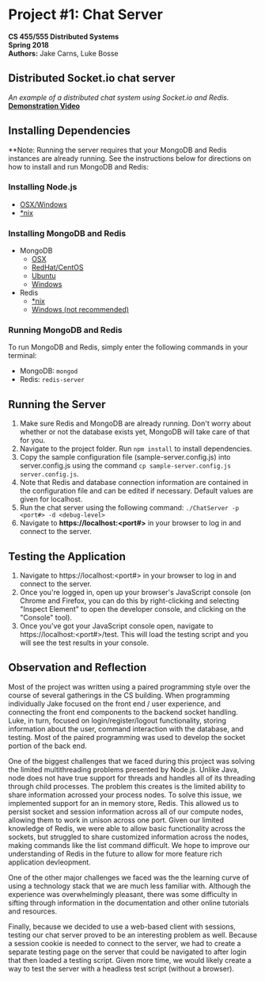 # Project #1: Chat Server  
**CS 455/555 Distributed Systems**  
**Spring 2018**  
**Authors:** Jake Carns, Luke Bosse  

## Distributed Socket.io chat server
*An example of a distributed chat system using Socket.io and Redis.*  
[**Demonstration Video**](https://drive.google.com/file/d/1akkSF3vBnWc_n9rnzwFKzVVnhYC5QkaG/view?usp=sharing)

## Installing Dependencies
**Note: Running the server requires that your MongoDB and Redis instances are already running. See the instructions below for directions on how to install and run MongoDB and Redis:

### Installing Node.js
* [OSX/Windows](https://nodejs.org/en/download/)
* [*nix](https://nodejs.org/en/download/package-manager/)

### Installing MongoDB and Redis
* MongoDB
  * [OSX](https://docs.mongodb.com/manual/tutorial/install-mongodb-on-os-x/)
  * [RedHat/CentOS](https://docs.mongodb.com/manual/tutorial/install-mongodb-on-red-hat/)
  * [Ubuntu](https://docs.mongodb.com/manual/tutorial/install-mongodb-on-ubuntu/)
  * [Windows](https://docs.mongodb.com/manual/tutorial/install-mongodb-on-windows/)
* Redis
  * [*nix](https://redis.io/topics/quickstart)
  * [Windows (not recommended)](https://stackoverflow.com/questions/6476945/how-do-i-run-redis-on-windows/20200022#20200022)
  
### Running MongoDB and Redis
To run MongoDB and Redis, simply enter the following commands in your terminal:
* MongoDB: `mongod`
* Redis: `redis-server`

## Running the Server
1. Make sure Redis and MongoDB are already running. Don't worry about whether or not the database exists yet, MongoDB will take care of that for you.
2. Navigate to the project folder. Run `npm install` to install dependencies.
3. Copy the sample configuration file (sample-server.config.js) into server.config.js using the command `cp sample-server.config.js server.config.js`.
4. Note that Redis and database connection information are contained in the configuration file and can be edited if necessary. Default values are given for localhost.
5. Run the chat server using the following command: `./ChatServer -p <port#> -d <debug-level>`
6. Navigate to **https://localhost:<port#>** in your browser to log in and connect to the server.

## Testing the Application
1. Navigate to https://localhost:<port#> in your browser to log in and connect to the server.
2. Once you're logged in, open up your browser's JavaScript console (on Chrome and Firefox, you can do this by right-clicking and selecting "Inspect Element" to open the developer console, and clicking on the "Console" tool).
3. Once you've got your JavaScript console open, navigate to https://localhost:<port#>/test. This will load the testing script and you will see the test results in your console.

## Observation and Reflection
Most of the project was written using a paired programming style over the course of several gatherings in the CS building. When programming individually Jake focused on the front end / user experience, and connecting the front end components to the backend socket handling. Luke, in turn, focused on login/register/logout functionality, storing information about the user, command interaction with the database, and testing. Most of the paired programming was used to develop the socket portion of the back end.

One of the biggest challenges that we faced during this project was solving the limited multithreading problems presented by Node.js. Unlike Java, node does not have true support for threads and handles all of its threading through child processes. The problem this creates is the limited ability to share information acrossed your process nodes. To solve this issue, we implemented support for an in memory store, Redis. This allowed us to persist socket and session information across all of our compute nodes, allowing them to work in unison across one port. Given our limited knowledge of Redis, we were able to allow basic functionality across the sockets, but struggled to share customized information across the nodes, making commands like the list command difficult. We hope to improve our understanding of Redis in the future to allow for more feature rich application devleopment.

One of the other major challenges we faced was the the learning curve of using a technology stack that we are much less familiar with. Although the experience was overwhelmingly pleasant, there was some difficulty in sifting through information in the documentation and other online tutorials and resources.

Finally, because we decided to use a web-based client with sessions, testing our chat server proved to be an interesting problem as well. Because a session cookie is needed to connect to the server, we had to create a separate testing page on the server that could be navigated to after login that then loaded a testing script. Given more time, we would likely create a way to test the server with a headless test script (without a browser).
